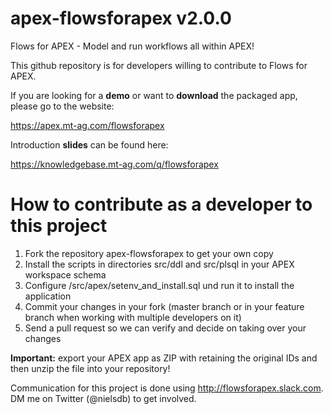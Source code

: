 # apex-flowsforapex v2.0.0
Flows for APEX - Model and run workflows all within APEX!

This github repository is for developers willing to contribute to Flows for APEX.

If you are looking for a <b>demo</b> or want to <b>download</b> the packaged app, please go to the website: 

https://apex.mt-ag.com/flowsforapex

Introduction <b>slides</b> can be found here:

https://knowledgebase.mt-ag.com/q/flowsforapex

# How to contribute as a developer to this project
1. Fork the repository apex-flowsforapex to get your own copy
1. Install the scripts in directories src/ddl and src/plsql in your APEX workspace schema
2. Configure /src/apex/setenv_and_install.sql und run it to install the application
3. Commit your changes in your fork (master branch or in your feature branch when working with multiple developers on it)
4. Send a pull request so we can verify and decide on taking over your changes

<b>Important:</b> export your APEX app as ZIP with retaining the original IDs and then unzip the file into your repository!

Communication for this project is done using http://flowsforapex.slack.com. DM me on Twitter (@nielsdb) to get involved.
